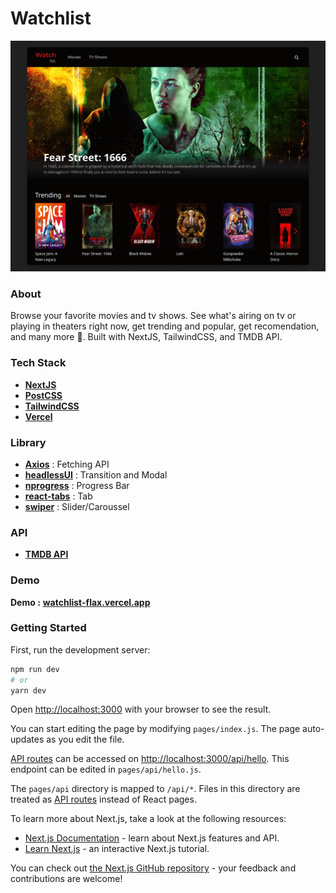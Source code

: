 # Watchlist
![alt text](https://github.com/racmathafidz/watchlist/blob/master/public/screely.png)

### About
Browse your favorite movies and tv shows. See what's airing on tv or playing in theaters right now, get trending and popular, get recomendation, and many more :popcorn:. 
Built with NextJS, TailwindCSS, and TMDB API.

### Tech Stack
- [**NextJS**](https://nextjs.org)
- [**PostCSS**](https://postcss.org/)
- [**TailwindCSS**](https://tailwindcss.com/)
- [**Vercel**](https://vercel.com/)

### Library
- [**Axios**](https://github.com/axios/axios) : Fetching API
- [**headlessUI**](https://github.com/tailwindlabs/headlessui) : Transition and Modal
- [**nprogress**](https://www.npmjs.com/package/nprogress) : Progress Bar
- [**react-tabs**](https://www.npmjs.com/package/react-tabs) : Tab
- [**swiper**](https://swiperjs.com/) : Slider/Caroussel

### API
- [**TMDB API**](https://www.themoviedb.org/documentation/api)

### Demo
**Demo :** [**watchlist-flax.vercel.app**](https://watchlist-flax.vercel.app/)

### Getting Started

First, run the development server:

```bash
npm run dev
# or
yarn dev
```

Open [http://localhost:3000](http://localhost:3000) with your browser to see the result.

You can start editing the page by modifying `pages/index.js`. The page auto-updates as you edit the file.

[API routes](https://nextjs.org/docs/api-routes/introduction) can be accessed on [http://localhost:3000/api/hello](http://localhost:3000/api/hello). This endpoint can be edited in `pages/api/hello.js`.

The `pages/api` directory is mapped to `/api/*`. Files in this directory are treated as [API routes](https://nextjs.org/docs/api-routes/introduction) instead of React pages.

To learn more about Next.js, take a look at the following resources:

- [Next.js Documentation](https://nextjs.org/docs) - learn about Next.js features and API.
- [Learn Next.js](https://nextjs.org/learn) - an interactive Next.js tutorial.

You can check out [the Next.js GitHub repository](https://github.com/vercel/next.js/) - your feedback and contributions are welcome!
